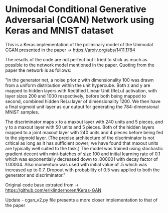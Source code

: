 # Unimodal Conditional Generative Adversarial (CGAN) Network using Keras and MNIST dataset 

This is a Keras implementation of the priliminary model of the Unimodal CGAN presented in the paper -> https://arxiv.org/abs/1411.1784

The results of the code are not perfect but I tried to stick as much as possible to the network model mentioned in the paper. Quoting from the paper the network is as follows:

"In the generator net, a noise prior z with dimensionality 100 was drawn from a uniform distribution
within the unit hypercube. Both z and y are mapped to hidden layers with Rectified Linear Unit
(ReLu) activation, with layer sizes 200 and 1000 respectively, before both being mapped to
second, combined hidden ReLu layer of dimensionality 1200. We then have a final sigmoid unit
layer as our output for generating the 784-dimensional MNIST samples.

The discriminator maps x to a maxout layer with 240 units and 5 pieces, and y to a maxout layer
with 50 units and 5 pieces. Both of the hidden layers mapped to a joint maxout layer with 240 units
and 4 pieces before being fed to the sigmoid layer. (The precise architecture of the discriminator
is not critical as long as it has sufficient power; we have found that maxout units are typically well
suited to the task.)
The model was trained using stochastic gradient decent with mini-batches of size 100 and initial
learning rate of 0.1 which was exponentially decreased down to .000001 with decay factor of
1.00004. Also momentum was used with initial value of .5 which was increased up to 0.7. Dropout with probability of 0.5 was applied to both the generator and discriminator."


Original code base extrated from -> https://github.com/eriklindernoren/Keras-GAN

Update - cgan_v2.py file presents a more closer implementation to that of the paper
